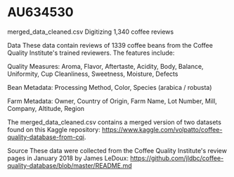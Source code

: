 # AU634530
merged_data_cleaned.csv Digitizing 1,340 coffee reviews

Data These data contain reviews of 1339 coffee beans from the Coffee Quality Institute's trained reviewers. The features include:

Quality Measures: Aroma, Flavor, Aftertaste, Acidity, Body, Balance, Uniformity, Cup Cleanliness, Sweetness, Moisture, Defects

Bean Metadata: Processing Method, Color, Species (arabica / robusta)

Farm Metadata: Owner, Country of Origin, Farm Name, Lot Number, Mill, Company, Altitude, Region

The merged_data_cleaned.csv contains a merged version of two datasets found on this Kaggle repository: https://www.kaggle.com/volpatto/coffee-quality-database-from-cqi.

Source These data were collected from the Coffee Quality Institute's review pages in January 2018 by James LeDoux: https://github.com/jldbc/coffee-quality-database/blob/master/README.md
